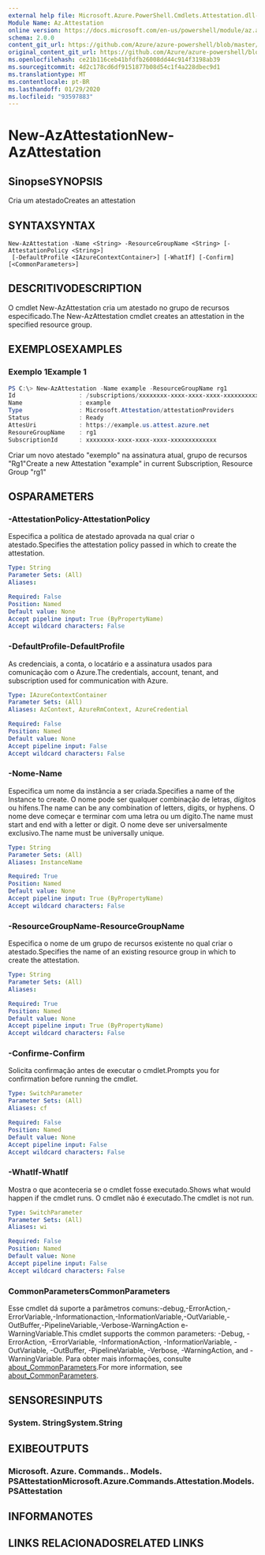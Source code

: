 ```yaml
---
external help file: Microsoft.Azure.PowerShell.Cmdlets.Attestation.dll-Help.xml
Module Name: Az.Attestation
online version: https://docs.microsoft.com/en-us/powershell/module/az.attestation/new-azattestation
schema: 2.0.0
content_git_url: https://github.com/Azure/azure-powershell/blob/master/src/Attestation/Attestation/help/New-AzAttestation.md
original_content_git_url: https://github.com/Azure/azure-powershell/blob/master/src/Attestation/Attestation/help/New-AzAttestation.md
ms.openlocfilehash: ce21b116ceb41bfdfb26008dd44c914f3198ab39
ms.sourcegitcommit: 4d2c178cd6df9151877b08d54c1f4a228dbec9d1
ms.translationtype: MT
ms.contentlocale: pt-BR
ms.lasthandoff: 01/29/2020
ms.locfileid: "93597883"
---
```

# <span data-ttu-id="a97ab-101">New-AzAttestation</span><span class="sxs-lookup"><span data-stu-id="a97ab-101">New-AzAttestation</span></span>

## <span data-ttu-id="a97ab-102">Sinopse</span><span class="sxs-lookup"><span data-stu-id="a97ab-102">SYNOPSIS</span></span>
<span data-ttu-id="a97ab-103">Cria um atestado</span><span class="sxs-lookup"><span data-stu-id="a97ab-103">Creates an attestation</span></span>

## <span data-ttu-id="a97ab-104">SYNTAX</span><span class="sxs-lookup"><span data-stu-id="a97ab-104">SYNTAX</span></span>

```
New-AzAttestation -Name <String> -ResourceGroupName <String> [-AttestationPolicy <String>]
 [-DefaultProfile <IAzureContextContainer>] [-WhatIf] [-Confirm] [<CommonParameters>]
```

## <span data-ttu-id="a97ab-105">DESCRITIVO</span><span class="sxs-lookup"><span data-stu-id="a97ab-105">DESCRIPTION</span></span>
<span data-ttu-id="a97ab-106">O cmdlet New-AzAttestation cria um atestado no grupo de recursos especificado.</span><span class="sxs-lookup"><span data-stu-id="a97ab-106">The New-AzAttestation cmdlet creates an attestation in the specified resource group.</span></span>

## <span data-ttu-id="a97ab-107">EXEMPLOS</span><span class="sxs-lookup"><span data-stu-id="a97ab-107">EXAMPLES</span></span>

### <span data-ttu-id="a97ab-108">Exemplo 1</span><span class="sxs-lookup"><span data-stu-id="a97ab-108">Example 1</span></span>
```powershell
PS C:\> New-AzAttestation -Name example -ResourceGroupName rg1 
Id                  : /subscriptions/xxxxxxxx-xxxx-xxxx-xxxx-xxxxxxxxxxxxx/resourceGroups/rg1/providers/Microsoft.Attestation/attestationProviders/example
Name                : example
Type                : Microsoft.Attestation/attestationProviders
Status              : Ready
AttesUri            : https://example.us.attest.azure.net
ResoureGroupName    : rg1 
SubscriptionId      : xxxxxxxx-xxxx-xxxx-xxxx-xxxxxxxxxxxxx
```

<span data-ttu-id="a97ab-109">Criar um novo atestado "exemplo" na assinatura atual, grupo de recursos "Rg1"</span><span class="sxs-lookup"><span data-stu-id="a97ab-109">Create a new Attestation "example" in current Subscription, Resource Group "rg1"</span></span>

## <span data-ttu-id="a97ab-110">OS</span><span class="sxs-lookup"><span data-stu-id="a97ab-110">PARAMETERS</span></span>

### <span data-ttu-id="a97ab-111">-AttestationPolicy</span><span class="sxs-lookup"><span data-stu-id="a97ab-111">-AttestationPolicy</span></span>
<span data-ttu-id="a97ab-112">Especifica a política de atestado aprovada na qual criar o atestado.</span><span class="sxs-lookup"><span data-stu-id="a97ab-112">Specifies the attestation policy passed in which to create the attestation.</span></span>

```yaml
Type: String
Parameter Sets: (All)
Aliases:

Required: False
Position: Named
Default value: None
Accept pipeline input: True (ByPropertyName)
Accept wildcard characters: False
```

### <span data-ttu-id="a97ab-113">-DefaultProfile</span><span class="sxs-lookup"><span data-stu-id="a97ab-113">-DefaultProfile</span></span>
<span data-ttu-id="a97ab-114">As credenciais, a conta, o locatário e a assinatura usados para comunicação com o Azure.</span><span class="sxs-lookup"><span data-stu-id="a97ab-114">The credentials, account, tenant, and subscription used for communication with Azure.</span></span>

```yaml
Type: IAzureContextContainer
Parameter Sets: (All)
Aliases: AzContext, AzureRmContext, AzureCredential

Required: False
Position: Named
Default value: None
Accept pipeline input: False
Accept wildcard characters: False
```

### <span data-ttu-id="a97ab-115">-Nome</span><span class="sxs-lookup"><span data-stu-id="a97ab-115">-Name</span></span>
<span data-ttu-id="a97ab-116">Especifica um nome da instância a ser criada.</span><span class="sxs-lookup"><span data-stu-id="a97ab-116">Specifies a name of the Instance to create.</span></span>
<span data-ttu-id="a97ab-117">O nome pode ser qualquer combinação de letras, dígitos ou hifens.</span><span class="sxs-lookup"><span data-stu-id="a97ab-117">The name can be any combination of letters, digits, or hyphens.</span></span>
<span data-ttu-id="a97ab-118">O nome deve começar e terminar com uma letra ou um dígito.</span><span class="sxs-lookup"><span data-stu-id="a97ab-118">The name must start and end with a letter or digit.</span></span>
<span data-ttu-id="a97ab-119">O nome deve ser universalmente exclusivo.</span><span class="sxs-lookup"><span data-stu-id="a97ab-119">The name must be universally unique.</span></span>

```yaml
Type: String
Parameter Sets: (All)
Aliases: InstanceName

Required: True
Position: Named
Default value: None
Accept pipeline input: True (ByPropertyName)
Accept wildcard characters: False
```

### <span data-ttu-id="a97ab-120">-ResourceGroupName</span><span class="sxs-lookup"><span data-stu-id="a97ab-120">-ResourceGroupName</span></span>
<span data-ttu-id="a97ab-121">Especifica o nome de um grupo de recursos existente no qual criar o atestado.</span><span class="sxs-lookup"><span data-stu-id="a97ab-121">Specifies the name of an existing resource group in which to create the attestation.</span></span>

```yaml
Type: String
Parameter Sets: (All)
Aliases:

Required: True
Position: Named
Default value: None
Accept pipeline input: True (ByPropertyName)
Accept wildcard characters: False
```

### <span data-ttu-id="a97ab-122">-Confirme</span><span class="sxs-lookup"><span data-stu-id="a97ab-122">-Confirm</span></span>
<span data-ttu-id="a97ab-123">Solicita confirmação antes de executar o cmdlet.</span><span class="sxs-lookup"><span data-stu-id="a97ab-123">Prompts you for confirmation before running the cmdlet.</span></span>

```yaml
Type: SwitchParameter
Parameter Sets: (All)
Aliases: cf

Required: False
Position: Named
Default value: None
Accept pipeline input: False
Accept wildcard characters: False
```

### <span data-ttu-id="a97ab-124">-WhatIf</span><span class="sxs-lookup"><span data-stu-id="a97ab-124">-WhatIf</span></span>
<span data-ttu-id="a97ab-125">Mostra o que aconteceria se o cmdlet fosse executado.</span><span class="sxs-lookup"><span data-stu-id="a97ab-125">Shows what would happen if the cmdlet runs.</span></span>
<span data-ttu-id="a97ab-126">O cmdlet não é executado.</span><span class="sxs-lookup"><span data-stu-id="a97ab-126">The cmdlet is not run.</span></span>

```yaml
Type: SwitchParameter
Parameter Sets: (All)
Aliases: wi

Required: False
Position: Named
Default value: None
Accept pipeline input: False
Accept wildcard characters: False
```

### <span data-ttu-id="a97ab-127">CommonParameters</span><span class="sxs-lookup"><span data-stu-id="a97ab-127">CommonParameters</span></span>
<span data-ttu-id="a97ab-128">Esse cmdlet dá suporte a parâmetros comuns:-debug,-ErrorAction,-ErrorVariable,-Informationaction,-InformationVariable,-OutVariable,-OutBuffer,-PipelineVariable,-Verbose-WarningAction e-WarningVariable.</span><span class="sxs-lookup"><span data-stu-id="a97ab-128">This cmdlet supports the common parameters: -Debug, -ErrorAction, -ErrorVariable, -InformationAction, -InformationVariable, -OutVariable, -OutBuffer, -PipelineVariable, -Verbose, -WarningAction, and -WarningVariable.</span></span> <span data-ttu-id="a97ab-129">Para obter mais informações, consulte [about_CommonParameters](https://go.microsoft.com/fwlink/?LinkID=113216).</span><span class="sxs-lookup"><span data-stu-id="a97ab-129">For more information, see [about_CommonParameters](https://go.microsoft.com/fwlink/?LinkID=113216).</span></span>

## <span data-ttu-id="a97ab-130">SENSORES</span><span class="sxs-lookup"><span data-stu-id="a97ab-130">INPUTS</span></span>

### <span data-ttu-id="a97ab-131">System. String</span><span class="sxs-lookup"><span data-stu-id="a97ab-131">System.String</span></span>

## <span data-ttu-id="a97ab-132">EXIBE</span><span class="sxs-lookup"><span data-stu-id="a97ab-132">OUTPUTS</span></span>

### <span data-ttu-id="a97ab-133">Microsoft. Azure. Commands.. Models. PSAttestation</span><span class="sxs-lookup"><span data-stu-id="a97ab-133">Microsoft.Azure.Commands.Attestation.Models.PSAttestation</span></span>

## <span data-ttu-id="a97ab-134">INFORMA</span><span class="sxs-lookup"><span data-stu-id="a97ab-134">NOTES</span></span>

## <span data-ttu-id="a97ab-135">LINKS RELACIONADOS</span><span class="sxs-lookup"><span data-stu-id="a97ab-135">RELATED LINKS</span></span>
